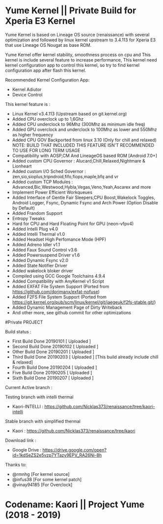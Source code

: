 # Yume Kernel || Private Build for Xperia E3 Kernel

Yume Kernel is based on Lineage OS source (renaissance) with several optimization and followed by linux kernel upstream to 3.4.113 for Xperia E3 that use Lineage OS Nougat as base ROM. 

Yume Kernel offer kernel stability, smoothness process on cpu and This kernel is include several feature to increase performance, This kernel need kernel configuration app to control this kernel, so try to find kernel configuration app after flash this kernel.

Recommended Kernel Configuration App:
- Kernel Adiutor 
- Device Control

This kernel feature is :
- Linux Kernel v3.4.113 (Upstream based on git.kernel.org)
- Added CPU overclock up to 1,6Ghz
- Added CPU underclock to 96Mhz (300Mhz as minimum idle freq)
- Added GPU overclock and underclock to 100Mhz as lower and 550Mhz as higher frequency
- Added CPU GOV Backported from linux 3.10 (Only for chill and relaxed)
NOTE: BUILD THAT INCLUDED THIS FEATURE ISN'T RECOMMENDED TO USE FOR LONG TERM USAGE
- Compatibility with AOSP,CM And LineageOS based ROM [Android 7.0+]
- Added custom CPU Governor 
: Alucard,Chill,Relaxed,Nightmare & Lionheart
- Added custom I/O Sched Governor 
: zen,sio,sioplus,tripndroid,fifo,fiops,maple,bfq and vr
- Added custom TCP Modules
: Advanced,Bic,Westwood,Hybla,Vegas,Veno,Yeah,Ascarex and more
- Implement Power Efficient Workqueues
- Added Interface of Gentle Fair Sleepers,CPU Boost,Wakelock Toggles, Android Logger, Fsync, Dynamic Fsync and Arch Power (Option Disable by Default)
- Added Frandom Support
- Entropy Tweaks
- Hard for CPU and Hard Floating Point for GPU (neon-vfpv4)
- Added Intelli Plug v4.0 
- Added Intelli Thermal v1.0
- Added Headset High Perfomance Mode (HPF)
- Added Adreno Idler v1.1
- Added Faux Sound Control v3.6
- Added Powersuspend Driver v1.6
- Added Dynamic Fsync v2.0
- Added State Notifier Driver
- Added wakelock bloker driver
- Compiled using GCC Google Toolchains 4.9.4
- Added Compatibility with AnyKernel v1 Script
- Added EXFAT File System Support (Ported from https://github.com/dorimanx/exfat-nofuse)
- Added F2FS File System Support (Ported from https://git.kernel.org/pub/scm/linux/kernel/git/jaegeuk/f2fs-stable.git/)
- Added Dynamic Management Page of Dirty Writeback
- And other more, see github commit for other optimizations

#Private PROJECT

Build status :

- First Build Done 20190101 [ Uploaded ]
- Second Build Done 20190102 [ Uploaded ]
- Other Build Done 20190201 [ Uploaded ] 
- Third Build Done 20190203 [ Uploaded ] [This build already include chill & relaxed]
- Fourth Build Done 20190204 [ Uploaded ]
- Five Build Done 20190205 [ Uploaded ]
- Sixth Build Done 20190207 [ Uploaded ]

Current Active branch :

Testing branch with intelli thermal
- Kaori-INTELLI :
https://github.com/Nicklas373/renaissance/tree/kaori-intelli

Stable branch with simplified thermal
- Kaori :
https://github.com/Nicklas373/renaissance/tree/kaori

Download link :

- Google Drive :
https://drive.google.com/open?id=1kdSeZS2e5vzp7YTazy9EPV_RA26Ni-8h

Thanks to:
- @rmnhg [For kernel source]
- @infus38 [For some kernel patch]
- @vinay94185 [For Overclock]

# Codename: Kaori || Project Yume (2018 - 2019)
